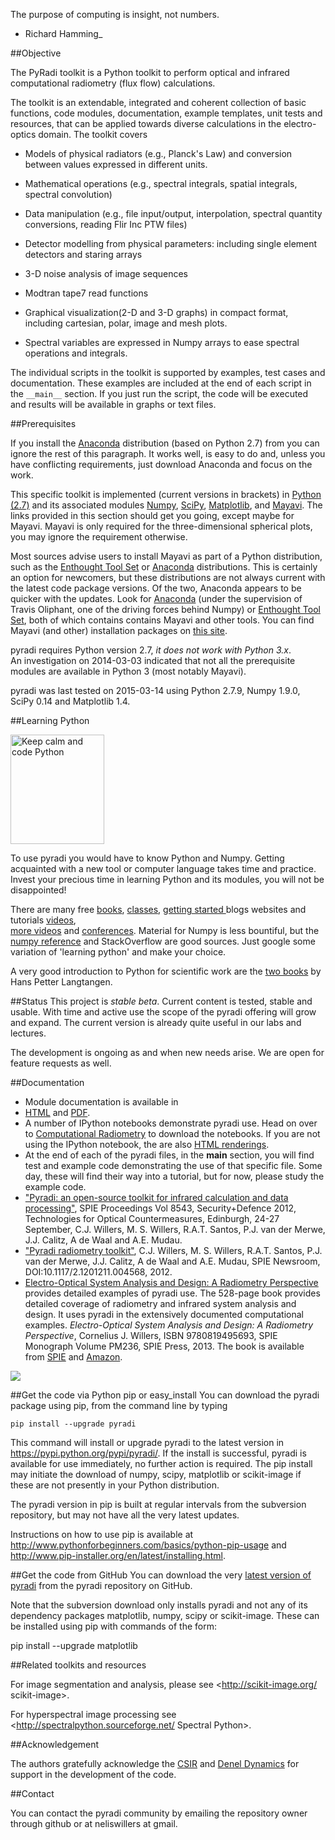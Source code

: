 The purpose of computing is insight, not numbers.<BR>
  - Richard Hamming_

##Objective

The PyRadi toolkit is a Python toolkit to perform optical and infrared computational radiometry (flux flow) calculations.

The toolkit is an extendable, integrated and coherent collection of basic functions, code modules, documentation, example templates, unit tests and resources, that can be applied towards diverse calculations in the electro-optics domain. The toolkit covers

  * Models of physical radiators (e.g., Planck's Law) and conversion between values expressed in different units.

  * Mathematical operations (e.g., spectral integrals, spatial integrals, spectral convolution)

  * Data manipulation (e.g., file input/output, interpolation, spectral quantity conversions, reading Flir Inc PTW files)

  * Detector modelling from physical parameters: including single element detectors and staring arrays

  * 3-D noise analysis of image sequences

  * Modtran tape7 read functions

  * Graphical visualization(2-D and 3-D graphs) in compact format, including cartesian, polar, image and mesh plots.

  * Spectral variables are expressed in Numpy arrays to ease spectral operations and integrals.

The individual scripts in the toolkit is supported by examples, test cases and documentation. These examples are included at the end of each script in the `__main__`  section.  If you just run the script, the code will be executed and results will be available in graphs or text files.


##Prerequisites

If you install the [Anaconda](https://store.continuum.io/cshop/anaconda/) distribution (based on Python 2.7) from  you can ignore the rest of this paragraph.  It works well, is easy to do and, unless you have conflicting requirements, just download Anaconda and focus on the work.

This specific toolkit is implemented (current versions in brackets) in
[Python (2.7)](http://www.python.org/) and its associated modules
[Numpy](https://www.scipy.org/),
[SciPy](https://www.scipy.org/),
[Matplotlib](http://matplotlib.sourceforge.net/), and
[Mayavi](http://code.enthought.com/projects/mayavi/).
The links provided in this section should get you going, except maybe for Mayavi. Mayavi is only required for the three-dimensional spherical plots, you may ignore the requirement otherwise.

Most sources advise users to install Mayavi as part of a Python distribution, such as the
[Enthought Tool Set](http://www.lfd.uci.edu/~gohlke/pythonlibs/#ets) or
[Anaconda](https://store.continuum.io/cshop/anaconda/) distributions. This is certainly an option for newcomers, but  these distributions are not always current with the latest code package versions. Of the two, Anaconda appears to be quicker with the updates.
Look for
[Anaconda](https://store.continuum.io/cshop/anaconda/) (under the supervision of Travis Oliphant, one of the driving forces behind Numpy) or
[Enthought Tool Set](http://www.lfd.uci.edu/~gohlke/pythonlibs/#ets), both of which contains contains Mayavi and other tools.
You can find Mayavi (and other) installation packages on
[this site](http://www.lfd.uci.edu/~gohlke/pythonlibs/#scikits-image).

pyradi requires Python version 2.7, *it does not work with Python 3.x*.  
An investigation on 2014-03-03 indicated that not all the prerequisite modules are available in Python 3 (most notably Mayavi).

pyradi was last tested on 2015-03-14 using Python 2.7.9, Numpy 1.9.0, SciPy 0.14 and Matplotlib 1.4.


##Learning Python

<a href="http://lorenabarba.com/blog/why-i-push-for-python"><img src="http://pyradi.googlecode.com/svn/trunk/pyradi/doc/_images/keep-calm-and-code-python_BW.png" alt="Keep calm and code Python" width="150" height="175"/></a>


To use pyradi you would have to know Python and Numpy. Getting acquainted with a new tool or computer language takes time and practice. Invest your precious time in learning Python and its modules, you will not be disappointed!

There are many free
[books](http://docs.python-guide.org/en/latest/intro/learning/),
[classes](https://developers.google.com/edu/python/),
[getting started ](http://www.python.org/about/gettingstarted/) blogs websites and tutorials
[videos](https://www.youtube.com/playlist?list=PLEA1FEF17E1E5C0DA),  
[more videos](http://pyvideo.org/) and
[conferences](http://www.python.org/community/workshops/).  Material for Numpy is less bountiful, but the
[numpy reference](http://docs.scipy.org/doc/numpy/numpy-ref-1.8.0.pdf) and StackOverflow are good sources.
Just google some variation of 'learning python' and make your choice.

A very good introduction to Python for scientific work are the
[two books](http://folk.uio.no/hpl/scripting/book_comparison.html) by Hans Petter Langtangen.


##Status
This project is *stable beta*. Current content is tested, stable and usable. With time and active use the scope of the pyradi offering will grow and expand. The current version is already quite useful in our labs and lectures.

The development is ongoing as and when new needs arise.  We are open for feature requests as well.

##Documentation
- Module documentation is available in  
- [HTML](http://nelisw.github.io/pyradi-docs/_build/html/index.html) and  [PDF](https://raw.githubusercontent.com/NelisW/pyradi-docs/gh-pages/_build/latex/pyradi.pdf).
- A number of IPython notebooks demonstrate pyradi use. Head on over to
[Computational Radiometry](https://github.com/NelisW/ComputationalRadiometry) to download the notebooks. If you are not using the IPython notebook, the are also [HTML renderings](https://github.com/NelisW/ComputationalRadiometry#computational-optical-radiometry-with-pyradi).
- At the end of each of the pyradi files, in the __main__ section, you will find test and example code demonstrating the use of that specific file. Some day, these will find their way into a tutorial, but for now, please study the example code.
- ["Pyradi: an open-source toolkit for infrared calculation and data processing"](http://pyradi.googlecode.com/svn/trunk/pyradi/documentation/SPIE-8543-Pyradi-an-open-source-toolkit-for-infrared-85430J.pdf), SPIE   Proceedings Vol 8543, Security+Defence 2012,  Technologies for Optical Countermeasures, Edinburgh, 24-27 September, C.J. Willers, M. S. Willers,    R.A.T. Santos, P.J. van der Merwe, J.J. Calitz, A de Waal and A.E. Mudau.
- ["Pyradi radiometry toolkit"](http://pyradi.googlecode.com/svn/trunk/pyradi/documentation/pyradi-SPIE-Newsroom.pdf),   C.J. Willers, M. S. Willers,    R.A.T. Santos, P.J. van der Merwe, J.J. Calitz, A de Waal and A.E. Mudau,  SPIE Newsroom, DOI:10.1117/2.1201211.004568, 2012.
- [Electro-Optical System Analysis and Design: A Radiometry Perspective](http://spie.org/x648.html?product_id=2021423&origin_id=x646)  provides detailed examples of pyradi use.  The 528-page book provides detailed coverage of radiometry and infrared system analysis and design.  It uses pyradi in the extensively documented computational examples. _Electro-Optical System Analysis and Design: A Radiometry Perspective_, Cornelius J. Willers, ISBN 9780819495693, SPIE Monograph Volume PM236, SPIE Press, 2013. The book is available from [SPIE](http://spie.org/x648.html?product_id=2021423&origin_id=x646) and [Amazon](http://www.amazon.com/Electro-optical-System-Analysis-Design-Perspective/dp/0819495697/ref=sr_1_13?ie=UTF8&qid=1371620238&sr=8-13&keywords=willers).

[<img src="https://raw.githubusercontent.com/NelisW/pyradi/master/pyradi/doc/_images/PM236.jpg"/>](http://spie.org/x648.html?product_id=2021423&origin_id=x646)


##Get the code via Python pip or easy_install
You can download the pyradi package using pip, from the command line by typing

    pip install --upgrade pyradi

This command will install or upgrade pyradi to the latest version in <https://pypi.python.org/pypi/pyradi/>. If the install is successful, pyradi is available for use immediately, no further action is required.  The pip install may initiate the download of numpy, scipy, matplotlib or scikit-image if these are not presently in your Python distribution.

The pyradi version in pip is built at regular intervals from the subversion repository, but may not have all the very latest updates.

Instructions on how to use pip is available at <http://www.pythonforbeginners.com/basics/python-pip-usage> and  <http://www.pip-installer.org/en/latest/installing.html>.

##Get the code from GitHub
You can download the very [latest version of pyradi](https://github.com/NelisW/pyradi) from the pyradi repository on GitHub.

Note that the subversion download only installs pyradi and not any of its dependency packages matplotlib, numpy, scipy or scikit-image.  These can be installed using pip with commands of the form:

 pip install --upgrade matplotlib


##Related toolkits and resources

For image segmentation and analysis, please see
<http://scikit-image.org/ scikit-image>.

For hyperspectral image processing see
<http://spectralpython.sourceforge.net/ Spectral Python>.

##Acknowledgement

The authors gratefully acknowledge the [CSIR](http://www.csir.co.za/) and [Denel Dynamics](http://www.deneldynamics.co.za/) for support in the development of the code.


##Contact

You can contact the pyradi community by emailing the repository owner through github or at neliswillers at gmail.
